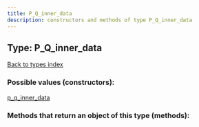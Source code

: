 ```yaml
---
title: P_Q_inner_data
description: constructors and methods of type P_Q_inner_data
---
```

## Type: P\_Q\_inner\_data  
[Back to types index](index.md)



### Possible values (constructors):

[p\_q\_inner\_data](../constructors/p_q_inner_data.md)  



### Methods that return an object of this type (methods):



